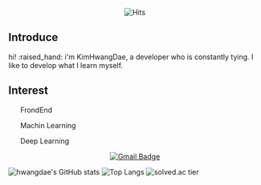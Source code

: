 <div align=center>
  
  ![Hits](https://hits.seeyoufarm.com/api/count/incr/badge.svg?url=https/github.com/)
 </div>
 <div>
  <h2> Introduce </h2>
    hi! :raised_hand:
    i'm KimHwangDae, a developer who is constantly tying.
    I like to develop what I learn myself.
  
  <h2> Interest</h2>
  <ul>FrondEnd </ul>
  <ul>Machin Learning </ul>
  <ul>Deep Learning</ul>
    
 </div>
 <div align=center>
  
  [![Gmail Badge](https://img.shields.io/badge/Gmail-d14836?style=flat-square&logo=Gmail&logoColor=white&link=mailto:khd261@ajou.ac.kr)](mailto:khd206@ajou.ac.kr)
 </div>
 
 

![hwangdae's GitHub stats](https://github-readme-stats.vercel.app/api?username=kimhwangdae&show_icons=true&theme=dark)
![Top Langs](https://github-readme-stats.vercel.app/api/top-langs/?username=kimhwangdae&theme=dark&layout=compact)
![solved.ac tier](http://mazassumnida.wtf/api/generate_badge?boj=khd206)
<!---
kimhwangdae/kimhwangdae is a ✨ special ✨ repository because its `README.md` (this file) appears on your GitHub profile.
You can click the Preview link to take a look at your changes.
--->

